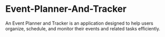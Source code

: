 # Event-Planner-And-Tracker
An Event Planner and Tracker is an application designed to help users organize, schedule, and monitor their events and related tasks efficiently.
